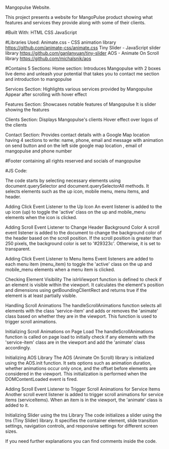 Mangopulse Website.

This project presents a website for MangoPulse product showing what features and services they provide along with some of their clients.

#Built With:
HTML
CSS
JavaScript

#Libraries Used:
Animate.css - CSS animation library     https://github.com/animate-css/animate.css
Tiny Slider - JavaScript slider library https://github.com/ganlanyuan/tiny-slider 
AOS - Animate On Scroll library         https://github.com/michalsnik/aos



#Contains 5 Sections:
Home section: Introduces Mangopulse
with 2 boxes live demo and unleash your potential that takes you to contact me section and introduction to mangopulse

Services Section: Highlights various services provided by Mangopulse
Appear after scrolling with hover effect 

Features Section: Showcases notable features of Mangopulse
It is slider showing the features

Clients Section: Displays Mangopulse's clients
Hover effect over logos of the clients

Contact Section: Provides contact details with a Google Map location
having 4 sections to write: name, phone, email and message with animation on send button and on the left side google map location , email of mangopulse and phone number

#Footer containing all rights reserved and socials of mangopulse


#JS Code:

The code starts by selecting necessary elements using document.querySelector and document.querySelectorAll methods. It selects elements such as the up icon, mobile menu, menu items, and header.

Adding Click Event Listener to the Up Icon
An event listener is added to the up icon (up) to toggle the 'active' class on the up and mobile_menu elements when the icon is clicked.

Adding Scroll Event Listener to Change Header Background Color
A scroll event listener is added to the document to change the background color of the header based on the scroll position. If the scroll position is greater than 250 pixels, the background color is set to '#29323c'. Otherwise, it is set to transparent.

Adding Click Event Listener to Menu Items
Event listeners are added to each menu item (menu_item) to toggle the 'active' class on the up and mobile_menu elements when a menu item is clicked.

Checking Element Visibility
The isInViewport function is defined to check if an element is visible within the viewport. It calculates the element's position and dimensions using getBoundingClientRect and returns true if the element is at least partially visible.

Handling Scroll Animations
The handleScrollAnimations function selects all elements with the class 'service-item' and adds or removes the 'animate' class based on whether they are in the viewport. This function is used to trigger scroll animations.

Initializing Scroll Animations on Page Load
The handleScrollAnimations function is called on page load to initially check if any elements with the 'service-item' class are in the viewport and add the 'animate' class accordingly.

Initializing AOS Library
The AOS (Animate On Scroll) library is initialized using the AOS.init function. It sets options such as animation duration, whether animations occur only once, and the offset before elements are considered in the viewport. This initialization is performed when the DOMContentLoaded event is fired.

Adding Scroll Event Listener to Trigger Scroll Animations for Service Items
Another scroll event listener is added to trigger scroll animations for service items (serviceItems). When an item is in the viewport, the 'animate' class is added to it.

Initializing Slider using the tns Library
The code initializes a slider using the tns (Tiny Slider) library. It specifies the container element, slide transition settings, navigation controls, and responsive settings for different screen sizes.


If you need further explanations you can find comments inside the code.
